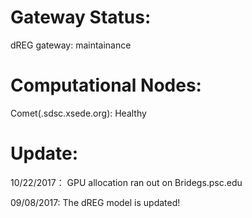 **Gateway Status:**
===============
dREG gateway: maintainance

**Computational Nodes:**
===============
Comet(.sdsc.xsede.org): Healthy

**Update:**
===============
10/22/2017： GPU allocation ran out on Bridegs.psc.edu

09/08/2017: The dREG model is updated!
